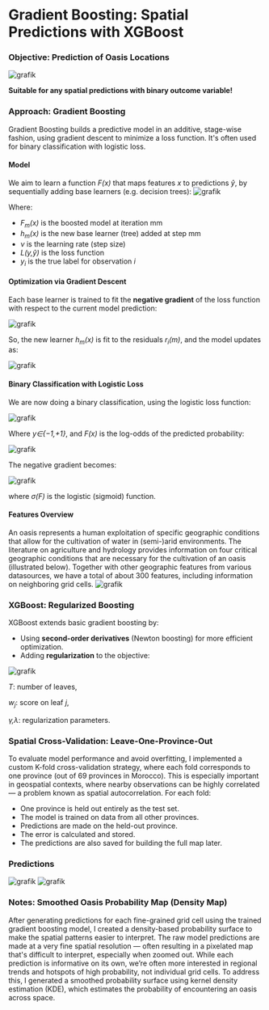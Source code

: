 # Gradient Boosting: Spatial Predictions with XGBoost

### Objective: Prediction of Oasis Locations
![grafik](https://github.com/user-attachments/assets/c6206bb3-5a7b-4680-8bcf-bd8edb07888e)

**Suitable for any spatial predictions with binary outcome variable!**

### Approach: Gradient Boosting
Gradient Boosting builds a predictive model in an additive, stage-wise fashion, using gradient descent to minimize a loss function. It's often used for binary classification with logistic loss.

#### Model
We aim to learn a function *F(x)* that maps features *x* to predictions *ŷ*, by sequentially adding base learners (e.g. decision trees):
![grafik](https://github.com/user-attachments/assets/5164e943-4574-4263-b5ef-0bdd3f5f3952)

Where:
- *F<sub>m</sub>(x)* is the boosted model at iteration mm
- *h<sub>m</sub>(x)* is the new base learner (tree) added at step mm
- *ν* is the learning rate (step size)
- *L(y,ŷ)* is the loss function
- *y*<sub>*i*</sub> is the true label for observation *i*

#### Optimization via Gradient Descent
Each base learner is trained to fit the **negative gradient** of the loss function with respect to the current model prediction:

![grafik](https://github.com/user-attachments/assets/f6ddd946-08d4-4522-9de1-f5e020e79c2f)

So, the new learner  *h<sub>m</sub>(x)* is fit to the residuals  *r*<sub>*i*</sub>*(m)*, and the model updates as:

![grafik](https://github.com/user-attachments/assets/0b93a6ae-f47c-4d44-8afb-9a7b7bf95fd3)

#### Binary Classification with Logistic Loss
We are now doing a binary classification, using the logistic loss function:

![grafik](https://github.com/user-attachments/assets/299a87b0-3bdb-4e21-9f28-ac660529d639)

Where *y∈{−1,+1}*, and *F(x)* is the log-odds of the predicted probability:

![grafik](https://github.com/user-attachments/assets/80a03175-b37f-46b0-8550-2f7d0dc23dfa)

The negative gradient becomes:

![grafik](https://github.com/user-attachments/assets/307dbc9d-d1d3-44e7-9d67-2217fed92993)

where *σ(F)* is the logistic (sigmoid) function.


#### Features Overview
An oasis represents a human exploitation of specific geographic conditions that allow for the cultivation of water in (semi-)arid environments. The literature on agriculture and hydrology provides information on four critical geographic conditions that are necessary for the cultivation of an oasis (illustrated below). Together with other geographic features from various datasources, we have a total of about 300 features, including information on neighboring grid cells.
![grafik](https://github.com/user-attachments/assets/b65df6d4-5802-41b5-a64d-f729516ba78b)


### XGBoost: Regularized Boosting
XGBoost extends basic gradient boosting by:
- Using **second-order derivatives** (Newton boosting) for more efficient optimization.
- Adding **regularization** to the objective:

![grafik](https://github.com/user-attachments/assets/dcf39f42-83f8-460c-8420-1ebc7922caa3)

*T*: number of leaves,

*w*<sub>*j*</sub>​: score on leaf *j*,

*γ,λ*: regularization parameters.


### Spatial Cross-Validation: Leave-One-Province-Out
To evaluate model performance and avoid overfitting, I implemented a custom K-fold cross-validation strategy, where each fold corresponds to one province (out of 69 provinces in Morocco). This is especially important in geospatial contexts, where nearby observations can be highly correlated — a problem known as spatial autocorrelation. For each fold:
- One province is held out entirely as the test set.
- The model is trained on data from all other provinces.
- Predictions are made on the held-out province.
- The error is calculated and stored.
- The predictions are also saved for building the full map later.

### Predictions

![grafik](https://github.com/user-attachments/assets/61766514-8124-48da-9974-d7b4b25aa1f0)
![grafik](https://github.com/user-attachments/assets/b1fe0698-67e3-418d-94a8-2ffbc375d17a)



### Notes: Smoothed Oasis Probability Map (Density Map)
After generating predictions for each fine-grained grid cell using the trained gradient boosting model, I created a density-based probability surface to make the spatial patterns easier to interpret. The raw model predictions are made at a very fine spatial resolution — often resulting in a pixelated map that's difficult to interpret, especially when zoomed out. While each prediction is informative on its own, we’re often more interested in regional trends and hotspots of high probability, not individual grid cells. To address this, I generated a smoothed probability surface using kernel density estimation (KDE), which estimates the probability of encountering an oasis across space.


